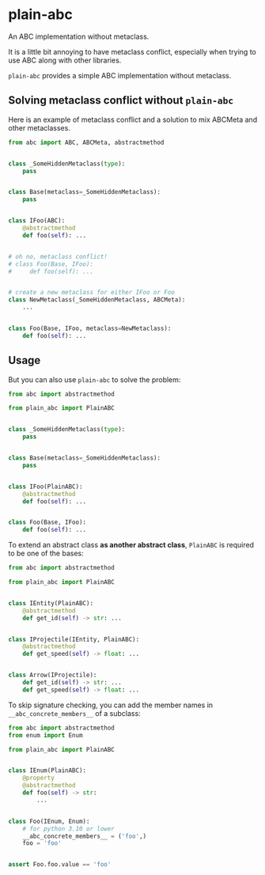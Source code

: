 # plain-abc

An ABC implementation without metaclass.

It is a little bit annoying to have metaclass conflict,
especially when trying to use ABC along with other libraries.

`plain-abc` provides a simple ABC implementation without metaclass.

## Solving metaclass conflict without `plain-abc`

Here is an example of metaclass conflict
and a solution to mix ABCMeta and other metaclasses.

```python
from abc import ABC, ABCMeta, abstractmethod


class _SomeHiddenMetaclass(type):
    pass


class Base(metaclass=_SomeHiddenMetaclass):
    pass


class IFoo(ABC):
    @abstractmethod
    def foo(self): ...


# oh no, metaclass conflict!
# class Foo(Base, IFoo):
#     def foo(self): ...


# create a new metaclass for either IFoo or Foo
class NewMetaclass(_SomeHiddenMetaclass, ABCMeta):
    ...


class Foo(Base, IFoo, metaclass=NewMetaclass):
    def foo(self): ...
```

## Usage

But you can also use `plain-abc` to solve the problem:

```python
from abc import abstractmethod

from plain_abc import PlainABC


class _SomeHiddenMetaclass(type):
    pass


class Base(metaclass=_SomeHiddenMetaclass):
    pass


class IFoo(PlainABC):
    @abstractmethod
    def foo(self): ...


class Foo(Base, IFoo):
    def foo(self): ...
```

To extend an abstract class **as another abstract class**,
`PlainABC` is required to be one of the bases:

```python
from abc import abstractmethod

from plain_abc import PlainABC


class IEntity(PlainABC):
    @abstractmethod
    def get_id(self) -> str: ...


class IProjectile(IEntity, PlainABC):
    @abstractmethod
    def get_speed(self) -> float: ...


class Arrow(IProjectile):
    def get_id(self) -> str: ...
    def get_speed(self) -> float: ...
```

To skip signature checking,
you can add the member names in `__abc_concrete_members__` of a subclass:

```python
from abc import abstractmethod
from enum import Enum

from plain_abc import PlainABC


class IEnum(PlainABC):
    @property
    @abstractmethod
    def foo(self) -> str:
        ...


class Foo(IEnum, Enum):
    # for python 3.10 or lower
    __abc_concrete_members__ = ('foo',)
    foo = 'foo'


assert Foo.foo.value == 'foo'
```
